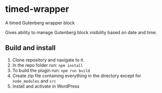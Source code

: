 # timed-wrapper
A timed Gutenberg wrapper block

Gives ability to manage Gutenberg block visibility based on date and time.

## Build and install

1. Clone repository and navigate to it.
2. In the repo folder run:
`npm install`
3. To build the plugin run:
`npm run build`
4. Create zip file containing everything in the directory except for `node_modules` and `src`
5. Install and activate in WordPress
